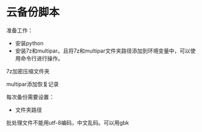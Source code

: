 # 云备份脚本

准备工作：

- 安装python
- 安装7z和multipar。且将7z和multipar文件夹路径添加到环境变量中，可以使用命令行进行操作。

7z加密压缩文件夹

multipar添加恢复记录

每次备份需要设置：

- 文件夹路径

批处理文件不能用utf-8编码，中文乱码。可以用gbk

